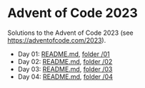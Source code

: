 # Advent of Code 2023

Solutions to the Advent of Code 2023 (see https://adventofcode.com/2023).

- Day 01: [README.md](01/README.md), [folder /01](01/)
- Day 02: [README.md](02/README.md), [folder /02](02/)
- Day 03: [README.md](03/README.md), [folder /03](03/)
- Day 04: [README.md](04/README.md), [folder /04](04/)